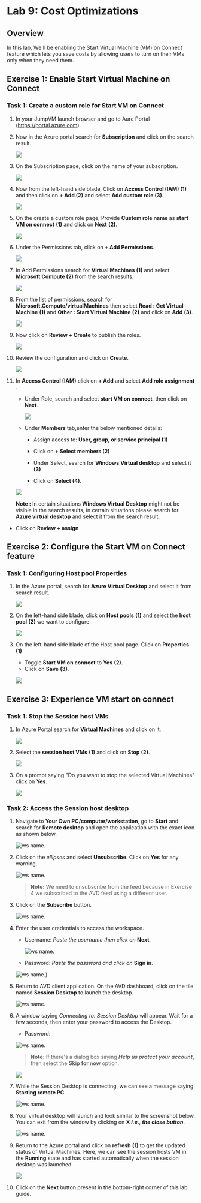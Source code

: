# Lab 9: Cost Optimizations

## **Overview**

In this lab, We'll be enabling the Start Virtual Machine (VM) on Connect feature which lets you save costs by allowing users to turn on their VMs only when they need them.

## Exercise 1: Enable Start Virtual Machine on Connect

### Task 1: Create a custom role for Start VM on Connect

1. In your JumpVM launch browser and go to Aure Portal (https://portal.azure.com).

1. Now in the Azure portal search for **Subscription** and click on the search result.

   ![](media/subscription-select-01.png)

1. On the Subscription page, click on the name of your subscription.

   ![](media/avdv220.png)
  
1. Now from the left-hand side blade, Click on **Access Control (IAM) (1)** and then click on **+ Add (2)** and select **Add custom role (3)**.

   ![](media/avdv221.png)

1. On the create a custom role page, Provide **Custom role name** as **start VM on connect** **(1)** and click on **Next** **(2)**.

   ![](media/2avd16.png)

1. Under the Permissions tab, click on **+ Add Permissions**.

   ![](media/avdv223.png)

1. In Add Permissions search for **Virtual Machines** **(1)** and select **Microsoft Compute (2)** from the search results.

   ![](media/avdv224.png)

1. From the list of permissions, search for **Microsoft.Compute/virtualMachines** then select **Read : Get Virtual Machine** **(1)** and **Other : Start Virtual Machine** **(2)** and click on **Add** **(3)**.

   ![](media/avdv225.png)
  
1. Now click on **Review + Create** to publish the roles.

   ![](media/avdv226.png)
  
1. Review the configuration and click on **Create**.

   ![](media/2avd110.png)

1. In **Access Control (IAM)** click on **+ Add**  and select **Add role assignment** .
  
   - Under Role, search and select **start VM on connect**, then click on **Next**.

     ![](media/startvm-v2.png)
     
   - Under **Members** tab,enter the below mentioned details:

      - Assign access to: 	**User, group, or service principal (1)**
  
      - Click on **+ Select members (2)**
     
      - Under Select, search for **Windows Virtual desktop** and select it **(3)**
      
      - Click on **Select (4)**.

    ![](media/roleass-v2.png)
    
   **Note :** In certain situations **Windows Virtual Desktop** might not be visible in the search results, in certain situations please search for **Azure virtual desktop** and select it from the search result.
    
  - Click on **Review + assign**

## Exercise 2: Configure the Start VM on Connect feature

### Task 1: Configuring Host pool Properties

1. In the Azure portal, search for **Azure Virtual Desktop** and select it from search result.

   ![](media/avdv229.png)
  
1. On the left-hand side blade, click on **Host pools** **(1)** and select the **host pool** **(2)** we want to configure.

   ![](media/2avd112.png)
  
1. On the left-hand side blade of the Host pool page. Click on **Properties** **(1)**
  
   - Toggle **Start VM on connect** to **Yes** **(2)**.
   - Click on **Save** **(3)**.

   ![](media/2avd114.png)

## Exercise 3: Experience VM start on connect

### Task 1: Stop the Session host VMs

1. In Azure Portal search for **Virtual Machines** and click on it.

   ![](media/avdv232.png)

1. Select the **session host VMs** **(1)** and click on **Stop** **(2)**.

   ![](media/2avd115.png)
  
1. On a prompt saying "Do you want to stop the selected Virtual Machines" click on **Yes**.

   ![](media/2avd116.png)
  
### Task 2: Access the Session host desktop

1. Navigate to **Your Own PC/computer/workstation**, go to **Start** and search for **Remote desktop** and open the application with the exact icon as shown below.

   ![ws name.](media/137.png)
   
1. Click on the *ellipses* and select **Unsubscribe**. Click on **Yes** for any warning.

   ![ws name.](media/lb16.png)

   >**Note:** We need to unsubscribe from the feed because in Exercise 4 we subscribed to the AVD feed using a different user.

1. Click on the **Subscribe** button.

   ![ws name.](media/a49.png)

1. Enter the user credentials to access the workspace.

   - Username: *Paste the username*  **<inject key="AzureAdUserEmail" />** *then click on* **Next**.

     ![ws name.](media/95.png)
   
   - Password: *Paste the password*  **<inject key="AzureAdUserPassword" />** *and click on* **Sign in**.

    ![ws name.](media/96.png))

1. Return to AVD client application. On the AVD dashboard, click on the tile named **Session Desktop** to launch the desktop.

   ![ws name.](media/session%20desktop-v2.png)
   
1. A window saying *Connecting to: Session Desktop* will appear. Wait for a few seconds, then enter your password to access the Desktop.

   - Password: **<inject key="AzureAdUserPassword" />**
   
   ![ws name.](media/ch14.png)
   
   >**Note:** If there's a dialog box saying ***Help us protect your account***, then select the **Skip for now** option.
   
   ![](media/login.png)

1. While the Session Desktop is connecting, we can see a message saying **Starting remote PC**.

   ![ws name.](media/avdv235.png)

1. Your virtual desktop will launch and look similar to the screenshot below. You can exit from the window by clicking on **X *i.e., the close button***. 
        
   ![ws name.](../Azure-Virtual-Desktop-v3/media/sessiondesktop1.1.png)   
     
1. Return to the Azure portal and click on **refresh** **(1)** to get the updated status of Virtual Machines. Here, we can see the session hosts VM in the **Running** state and has started automatically when the session desktop was launched.

   ![](media/2avd117.png)
   

1. Click on the **Next** button present in the bottom-right corner of this lab guide.
